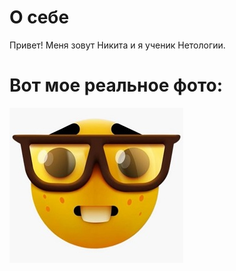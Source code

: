 # О себе

Привет! Меня зовут Никита и я ученик Нетологии.

# Вот мое реальное фото:

![мое реальное фото](фото.jpg)